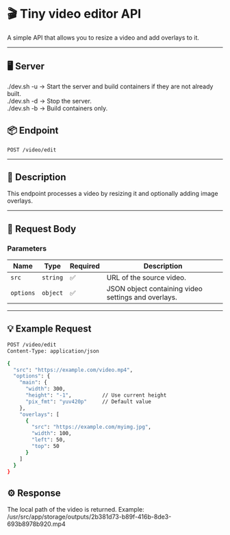# 🎬 Tiny video editor API

A simple API that allows you to resize a video and add overlays to it.

---

## 🖥️ Server

./dev.sh -u → Start the server and build containers if they are not already built.  
./dev.sh -d → Stop the server.  
./dev.sh -b → Build containers only.

## 📦 Endpoint

`POST /video/edit`

---

## 🧩 Description

This endpoint processes a video by resizing it and optionally adding image overlays.

---

## 🧾 Request Body

### Parameters

| Name      | Type     | Required | Description                                         |
| --------- | -------- | -------- | --------------------------------------------------- |
| `src`     | `string` | ✅       | URL of the source video.                            |
| `options` | `object` | ✅       | JSON object containing video settings and overlays. |

---

## 💡 Example Request

```bash
POST /video/edit
Content-Type: application/json

{
  "src": "https://example.com/video.mp4",
  "options": {
    "main": {
      "width": 300,
      "height": "-1",          // Use current height
      "pix_fmt": "yuv420p"     // Default value
    },
    "overlays": [
      {
        "src": "https://example.com/myimg.jpg",
        "width": 100,
        "left": 50,
        "top": 50
      }
    ]
  }
}
```

## ⚙️ Response

The local path of the video is returned. Example: /usr/src/app/storage/outputs/2b381d73-b89f-416b-8de3-693b8978b920.mp4
